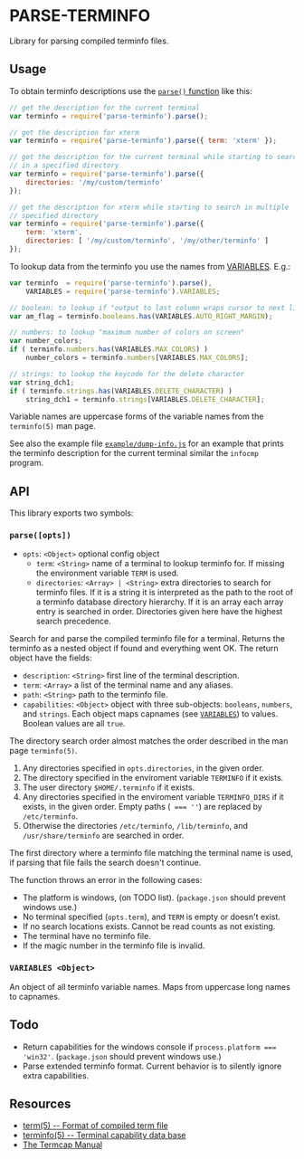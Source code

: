 
PARSE-TERMINFO
==============

Library for parsing compiled terminfo files.

Usage
-----

To obtain terminfo descriptions use the [`parse()` function](#parseopts)
like this:
```js
// get the description for the current terminal
var terminfo = require('parse-terminfo').parse();

// get the description for xterm
var terminfo = require('parse-terminfo').parse({ term: 'xterm' });

// get the description for the current terminal while starting to search
// in a specified directory
var terminfo = require('parse-terminfo').parse({
    directories: '/my/custom/terminfo'
});

// get the description for xterm while starting to search in multiple
// specified directory
var terminfo = require('parse-terminfo').parse({
    term: 'xterm',
    directories: [ '/my/custom/terminfo', '/my/other/terminfo' ]
});
```

To lookup data from the terminfo you use the names from
[VARIABLES](#variables-object). E.g.:
```js
var terminfo  = require('parse-terminfo').parse(),
    VARIABLES = require('parse-terminfo').VARIABLES;

// boolean: to lookup if "output to last column wraps cursor to next line"
var am_flag = terminfo.booleans.has(VARIABLES.AUTO_RIGHT_MARGIN);

// numbers: to lookup "maximum number of colors on screen"
var number_colors;
if ( terminfo.numbers.has(VARIABLES.MAX_COLORS) )
    number_colors = terminfo.numbers[VARIABLES.MAX_COLORS];

// strings: to lookup the keycode for the delete character
var string_dch1;
if ( terminfo.strings.has(VARIABLES.DELETE_CHARACTER) )
    string_dch1 = terminfo.strings[VARIABLES.DELETE_CHARACTER];
```

Variable names are uppercase forms of the variable names from the `terminfo(5)`
man page.

See also the example file [`example/dump-info.js`](example/dump-info.js) for an
example that prints the terminfo description for the current terminal similar
the `infocmp` program.

API
---

This library exports two symbols:

### `parse([opts])`

 * `opts`: `<Object>` optional config object
    * `term`: `<String>` name of a terminal to lookup terminfo for. If missing
      the environment variable `TERM` is used.
    * `directories`: `<Array> | <String>` extra directories to search for
      terminfo files. If it is a string it is interpreted as the path to the
      root of a terminfo database directory hierarchy. If it is an array each
      array entry is searched in order. Directories given here have the highest
      search precedence.

Search for and parse the compiled terminfo file for a terminal. Returns the
terminfo as a nested object if found and everything went OK. The return object
have the fields:

 * `description`: `<String>` first line of the terminal description.
 * `term`: `<Array>` a list of the terminal name and any aliases.
 * `path`: `<String>` path to the terminfo file.
 * `capabilities`: `<Object>` object with three sub-objects: `booleans`,
   `numbers`, and `strings`. Each object maps capnames (see
   [`VARIABLES`](#variables-object)) to values. Boolean values are all `true`.

The directory search order almost matches the order described in the man page
`terminfo(5)`.

 1. Any directories specified in `opts.directories`, in the given order.
 2. The directory specified in the enviroment variable `TERMINFO` if it exists.
 3. The user directory `$HOME/.terminfo` if it exists.
 4. Any directories specified in the enviroment variable `TERMINFO_DIRS` if
    it exists, in the given order. Empty paths (` === ''`) are replaced by
    `/etc/terminfo`.
 5. Otherwise the directories `/etc/terminfo`, `/lib/terminfo`, and
    `/usr/share/terminfo` are searched in order.

The first directory where a terminfo file matching the terminal name is used,
if parsing that file fails the search doesn't continue.

The function throws an error in the following cases:

 * The platform is windows, (on TODO list). (`package.json` should prevent
   windows use.)
 * No terminal specified (`opts.term`), and `TERM` is empty or doesn't exist.
 * If no search locations exists. Cannot be read counts as not existing.
 * The terminal have no terminfo file.
 * If the magic number in the terminfo file is invalid.

### `VARIABLES <Object>`

An object of all terminfo variable names. Maps from uppercase long names to
capnames.

Todo
----

 * Return capabilities for the windows console if `process.platform ===
   'win32'`. (`package.json` should prevent windows use.)
 * Parse extended terminfo format. Current behavior is to silently ignore
   extra capabilities.

Resources
---------

 * [term(5) -- Format of compiled term file](http://linux.die.net/man/5/term)
 * [terminfo(5) -- Terminal capability data base](http://linux.die.net/man/5/terminfo)
 * [The Termcap Manual](https://www.gnu.org/software/termutils/manual/termcap-1.3/html_chapter/termcap_toc.html)
